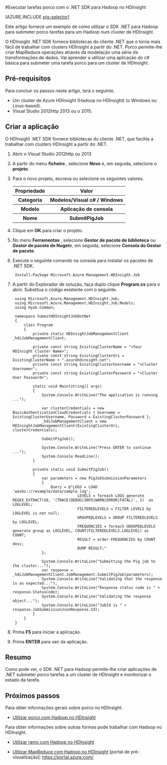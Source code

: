 <properties
   pageTitle="Utilizar Hadoop porco com .NET no HDInsight | Microsoft Azure"
   description="Saiba como utilizar o SDK .NET para Hadoop para submeter as tarefas de porco para Hadoop no HDInsight."
   services="hdinsight"
   documentationCenter=".net"
   authors="Blackmist"
   manager="jhubbard"
   editor="cgronlun"
   tags="azure-portal"/>

<tags
   ms.service="hdinsight"
   ms.devlang="dotnet"
   ms.topic="article"
   ms.tgt_pltfrm="na"
   ms.workload="big-data"
   ms.date="10/17/2016"
   ms.author="larryfr"/>

#<a name="run-pig-jobs-using-the-net-sdk-for-hadoop-in-hdinsight"></a>Executar tarefas porco com o .NET SDK para Hadoop no HDInsight

[AZURE.INCLUDE [pig-selector](../../includes/hdinsight-selector-use-pig.md)]

Este artigo fornece um exemplo de como utilizar o SDK .NET para Hadoop para submeter porco tarefas para um Hadoop num cluster de HDInsight.

O HDInsight .NET SDK fornece bibliotecas do cliente .NET que o torna mais fácil de trabalhar com clusters HDInsight a partir do .NET. Porco permite-lhe criar MapReduce operações através da modelação uma série de transformações de dados. Vai aprender a utilizar uma aplicação do c# básica para submeter uma tarefa porco para um cluster de HDInsight.

## <a name="prerequisites"></a>Pré-requisitos

Para concluir os passos neste artigo, terá o seguinte.

* Um cluster de Azure HDInsight (Hadoop no HDInsight) (o Windows ou Linux-based).
* Visual Studio 2012http 2013 ou o 2015.

## <a name="create-the-application"></a>Criar a aplicação

O HDInsight .NET SDK fornece bibliotecas do cliente .NET, que facilita a trabalhar com clusters HDInsight a partir do .NET. 


1. Abrir o Visual Studio 2012http ou 2013
2. A partir do menu **ficheiro** , selecione **Novo** e, em seguida, selecione o **projeto**.
3. Para o novo projeto, escreva ou selecione os seguintes valores.

    <table>
    <tr>
    <th>Propriedade</th>
    <th>Valor</th>
    </tr>
    <tr>
    <th>Categoria</th>
    <th>Modelos/Visual c# / Windows</th>
    </tr>
    <tr>
    <th>Modelo</th>
    <th>Aplicação de consola</th>
    </tr>
    <tr>
    <th>Nome</th>
    <th>SubmitPigJob</th>
    </tr>
    </table>
4. Clique em **OK** para criar o projeto.
5. No menu **Ferramentas** , selecione **Gestor de pacote de biblioteca** ou **Gestor de pacote de Nuget**e, em seguida, selecione **Consola do Gestor de pacote**.
6. Execute o seguinte comando na consola para instalar os pacotes de .NET SDK.

        Install-Package Microsoft.Azure.Management.HDInsight.Job

7. A partir do Explorador de solução, faça duplo clique **Program.cs** para o abrir. Substitua o código existente com o seguinte.

        using Microsoft.Azure.Management.HDInsight.Job;
        using Microsoft.Azure.Management.HDInsight.Job.Models;
        using Hyak.Common;

        namespace SubmitHDInsightJobDotNet
        {
            class Program
            {
                private static HDInsightJobManagementClient _hdiJobManagementClient;

                private const string ExistingClusterName = "<Your HDInsight Cluster Name>";
                private const string ExistingClusterUri = ExistingClusterName + ".azurehdinsight.net";
                private const string ExistingClusterUsername = "<Cluster Username>";
                private const string ExistingClusterPassword = "<Cluster User Password>";

                static void Main(string[] args)
                {
                    System.Console.WriteLine("The application is running ...");

                    var clusterCredentials = new BasicAuthenticationCloudCredentials { Username = ExistingClusterUsername, Password = ExistingClusterPassword };
                    _hdiJobManagementClient = new HDInsightJobManagementClient(ExistingClusterUri, clusterCredentials);

                    SubmitPigJob();

                    System.Console.WriteLine("Press ENTER to continue ...");
                    System.Console.ReadLine();
                }

                private static void SubmitPigJob()
                {
                    var parameters = new PigJobSubmissionParameters
                    {
                        Query = @"LOGS = LOAD 'wasbs:///example/data/sample.log';
                                    LEVELS = foreach LOGS generate REGEX_EXTRACT($0, '(TRACE|DEBUG|INFO|WARN|ERROR|FATAL)', 1)  as LOGLEVEL;
                                    FILTEREDLEVELS = FILTER LEVELS by LOGLEVEL is not null;
                                    GROUPEDLEVELS = GROUP FILTEREDLEVELS by LOGLEVEL;
                                    FREQUENCIES = foreach GROUPEDLEVELS generate group as LOGLEVEL, COUNT(FILTEREDLEVELS.LOGLEVEL) as COUNT;
                                    RESULT = order FREQUENCIES by COUNT desc;
                                    DUMP RESULT;"
                    };

                    System.Console.WriteLine("Submitting the Pig job to the cluster...");
                    var response = _hdiJobManagementClient.JobManagement.SubmitPigJob(parameters);
                    System.Console.WriteLine("Validating that the response is as expected...");
                    System.Console.WriteLine("Response status code is " + response.StatusCode);
                    System.Console.WriteLine("Validating the response object...");
                    System.Console.WriteLine("JobId is " + response.JobSubmissionJsonResponse.Id);
                }
            }
        }


7. Prima **F5** para iniciar a aplicação.
8. Prima **ENTER** para sair da aplicação.

## <a name="summary"></a>Resumo

Como pode ver, o SDK .NET para Hadoop permite-lhe criar aplicações de .NET submeter porco tarefas a um cluster de HDInsight e monitorizar o estado da tarefa.

## <a name="next-steps"></a>Próximos passos

Para obter informações gerais sobre porco no HDInsight.

* [Utilizar porco com Hadoop no HDInsight](hdinsight-use-pig.md)

Para obter informações sobre outras formas pode trabalhar com Hadoop no HDInsight.

* [Utilizar ramo com Hadoop no HDInsight](hdinsight-use-hive.md)

* [Utilizar MapReduce com Hadoop no HDInsight](hdinsight-use-mapreduce.md) [portal de pré-visualização]: https://portal.azure.com/
